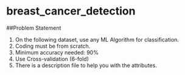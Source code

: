 # breast_cancer_detection

##Problem Statement

1. On the following dataset, use any ML Algorithm for classification.
2. Coding must be from scratch.
3. Minimum accuracy needed: 90%
4. Use Cross-validation (6-fold)
5. There is a description file to help you with the attributes.
